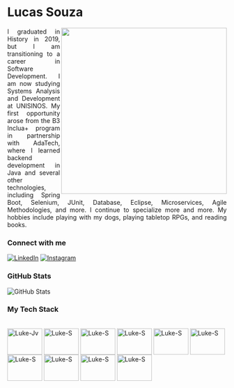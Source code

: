 <h1>
    <span> Lucas Souza </span>
</h1> 

<img align="right" height="380" src="https://i.imgur.com/XMcfV3W.png">
<p align="justify">I graduated in History in 2019, but I am transitioning to a career in Software Development. I am now studying Systems Analysis and Development at UNISINOS.  My first opportunity arose from the B3 Inclua+ program in partnership with AdaTech, where I learned backend development in Java and several other technologies, including Spring Boot, Selenium, JUnit, Database, Eclipse, Microservices, Agile Methodologies, and more. I continue to specialize more and more. My hobbies include playing with my dogs, playing tabletop RPGs, and reading books.</p>

### Connect with me

[![LinkedIn](https://img.shields.io/badge/-LinkedIn-000?style=for-the-badge&logo=linkedin&logoColor=a40024&color:FFF)](https://www.linkedin.com/in/lucas-souza-oliv/)
[![Instagram](https://img.shields.io/badge/-Instagram-000?style=for-the-badge&logo=instagram&logoColor=a40024&color:FFF)](https://www.instagram.com/luuqee/)

### GitHub Stats

![GitHub Stats](https://github-readme-stats.vercel.app/api?username=luuqee&show_icons=true&theme=jolly)

### My Tech Stack
<div style="display: inline_block"><br>
  <img align="center" alt="Luke-Jv" height="60" width="80" src="https://cdn.jsdelivr.net/gh/devicons/devicon@latest/icons/java/java-plain-wordmark.svg" />
  <img align="center" alt="Luke-S" height="60" width="80" src="https://cdn.jsdelivr.net/gh/devicons/devicon@latest/icons/spring/spring-original-wordmark.svg" />
  <img align="center" alt="Luke-S" height="60" width="80" src="https://cdn.jsdelivr.net/gh/devicons/devicon@latest/icons/maven/maven-original.svg" /> 
  <img align="center" alt="Luke-S" height="60" width="80" src="https://cdn.jsdelivr.net/gh/devicons/devicon@latest/icons/azure/azure-original.svg" />
  <img align="center" alt="Luke-S" height="60" width="80" src="https://cdn.jsdelivr.net/gh/devicons/devicon@latest/icons/postman/postman-original.svg" />  
  <img align="center" alt="Luke-S" height="60" width="80" src="https://cdn.jsdelivr.net/gh/devicons/devicon@latest/icons/selenium/selenium-original.svg" />  
  <img align="center" alt="Luke-S" height="60" width="80" src="https://cdn.jsdelivr.net/gh/devicons/devicon@latest/icons/dot-net/dot-net-original-wordmark.svg" />
  <img align="center" alt="Luke-S" height="60" width="80" src="https://cdn.jsdelivr.net/gh/devicons/devicon@latest/icons/junit/junit-plain-wordmark.svg" />
  <img align="center" alt="Luke-S" height="60" width="80" src="https://cdn.jsdelivr.net/gh/devicons/devicon@latest/icons/vscode/vscode-original.svg" />
  <img align="center" alt="Luke-S" height="60" width="80" src="https://cdn.jsdelivr.net/gh/devicons/devicon@latest/icons/amazonwebservices/amazonwebservices-original-wordmark.svg" />  
</div>
          
